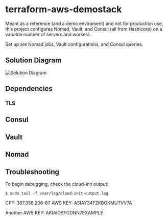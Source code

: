 # terraform-aws-demostack
Meant as a reference (and a demo enviroment) and not for production use,
this project configures Nomad, Vault, and Consul (all from Hashicorp) on a variable number of servers and workers. 

Set up are Nomad jobs, Vault configurations, and Consul queries. 

## Solution Diagram
![Solution Diagram](./assets/Demostack_overview.webp)

## Dependencies
 <TODO>

 ### TLS

 <TODO>

 ## Consul

 <TODO>

 ## Vault

 <TODO>

 ## Nomad

 <TODO>

## Troubleshooting
To begin debugging, check the cloud-init output:

```shell
$ sudo tail -f /var/log/cloud-init-output.log
```

CPF: 387.358.206-67
AWS KEY: ASIAY34FZKBOKMUTVV7A

Another AWS KEY: AKIAIOSFODNN7EXAMPLE

